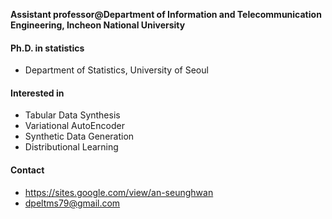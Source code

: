 **Assistant professor@Department of Information and Telecommunication Engineering, Incheon National University**

#### Ph.D. in statistics
- Department of Statistics, University of Seoul

#### Interested in
- Tabular Data Synthesis
- Variational AutoEncoder
- Synthetic Data Generation
- Distributional Learning

#### Contact
- https://sites.google.com/view/an-seunghwan
- dpeltms79@gmail.com
